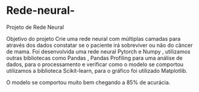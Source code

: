 # Rede-neural-

Projeto de Rede Neural

Objetivo do projeto
Crie uma rede neural com múltiplas camadas para através dos dados constatar se o paciente irá sobreviver ou não do câncer de mama.
Foi desenvolvida uma rede neural Pytorch e Numpy , utilizamos outras bibliotecas como Pandas , Pandas Profiling para uma análise de dados, para o processamento e verificar como o modelo se comportou utilizamos a biblioteca Scikit-learn, para o gráfico foi utilizado Matplotlib. 
                                                                                                                            
O modelo se comportou muito bem chegando a 85% de acurácia.
